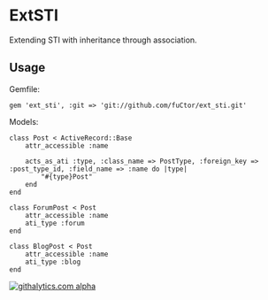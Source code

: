 ExtSTI
=======

Extending STI with inheritance through association.


Usage
------------
	
Gemfile:

	gem 'ext_sti', :git => 'git://github.com/fuCtor/ext_sti.git'

Models:

    class Post < ActiveRecord::Base
        attr_accessible :name

        acts_as_ati :type, :class_name => PostType, :foreign_key => :post_type_id, :field_name => :name do |type|       
            "#{type}Post"
        end    
    end

    class ForumPost < Post
        attr_accessible :name    
        ati_type :forum
    end
    
    class BlogPost < Post
        attr_accessible :name  
        ati_type :blog
    end
    
[![githalytics.com alpha](https://cruel-carlota.pagodabox.com/b283ce6c5951ab702477bf0743b5db3f "githalytics.com")](http://githalytics.com/fuCtor/ext_sti)